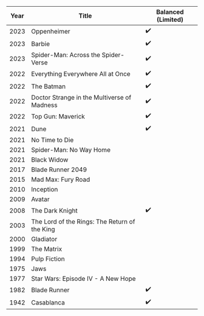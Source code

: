 
| Year | Title                                         | Balanced (Limited) |
| ---- | --------------------------------------------- | ------------------ |
| 2023 | Oppenheimer                                   | ✔️                 |
| 2023 | Barbie                                        | ✔️                 |
| 2023 | Spider-Man: Across the Spider-Verse           | ✔️                 |
| 2022 | Everything Everywhere All at Once             | ✔️                 |
| 2022 | The Batman                                    | ✔️                 |
| 2022 | Doctor Strange in the Multiverse of Madness   | ✔️                 |
| 2022 | Top Gun: Maverick                             | ✔️                 |
| 2021 | Dune                                          | ✔️                 |
| 2021 | No Time to Die                                |                    |
| 2021 | Spider-Man: No Way Home                       |                    |
| 2021 | Black Widow                                   |                    |
| 2017 | Blade Runner 2049                             |                    |
| 2015 | Mad Max: Fury Road                            |                    |
| 2010 | Inception                                     |                    |
| 2009 | Avatar                                        |                    |
| 2008 | The Dark Knight                               | ✔️                 |
| 2003 | The Lord of the Rings: The Return of the King |                    |
| 2000 | Gladiator                                     |                    |
| 1999 | The Matrix                                    |                    |
| 1994 | Pulp Fiction                                  |                    |
| 1975 | Jaws                                          |                    |
| 1977 | Star Wars: Episode IV - A New Hope            |                    |
| 1982 | Blade Runner                                  | ✔️                 |
| 1942 | Casablanca                                    | ✔️                 |

